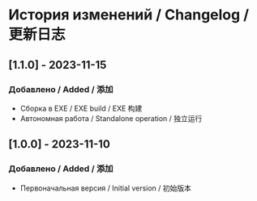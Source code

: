 # История изменений / Changelog / 更新日志

## [1.1.0] - 2023-11-15
### Добавлено / Added / 添加
- Сборка в EXE / EXE build / EXE 构建
- Автономная работа / Standalone operation / 独立运行

## [1.0.0] - 2023-11-10
### Добавлено / Added / 添加
- Первоначальная версия / Initial version / 初始版本